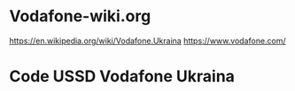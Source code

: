 # Vodafone-wiki.org
https://en.wikipedia.org/wiki/Vodafone.Ukraina
https://www.vodafone.com/ 
# Code USSD Vodafone Ukraina
